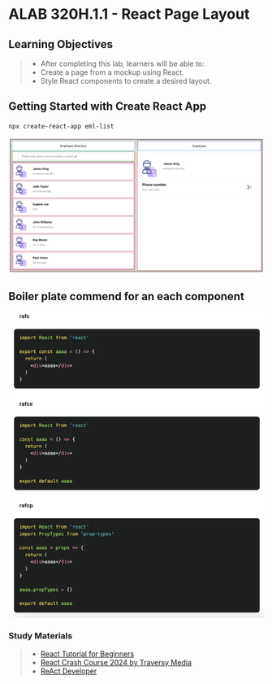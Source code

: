 # ALAB 320H.1.1 - React Page Layout
> 

## Learning Objectives
> - After completing this lab, learners will be able to:
> - Create a page from a mockup using React.
> - Style React components to create a desired layout.

## Getting Started with Create React App
```
npx create-react-app eml-list
```

<img alt='screen capture' src="./assets/app.png"></div>

## Boiler plate commend for an each component  
<img alt="image" src="./assets/rafc.png"></div>

### Study Materials
> - [React Tutorial for Beginners](https://youtu.be/SqcY0GlETPk?si=02QQ6p5AZJW9T-m8)
> - [React Crash Course 2024 by Traversy Media](https://www.youtube.com/watch?v=LDB4uaJ87e0&t=225s)
> - [ReAct Developer](https://chromewebstore.google.com/detail/react-developer-tools/fmkadmapgofadopljbjfkapdkoienihi?hl=en-US&utm_source=ext_sidebar)

